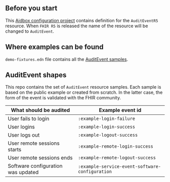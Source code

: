 ## Before you start

This [Aidbox configuration project](https://docs.aidbox.app/aidbox-configuration/aidbox-zen-lang-project) contains definition for the `AuditEventR5` resource. When `FHIR R5` is released the name of the resource will be changed to `AuditEvent`.

## Where examples can be found

`demo-fixtures.edn` file contains all the [AuditEvent samples](https://github.com/Aidbox/audit-log-viewer/blob/main/zrc/audit-log-viewer/demo-fixtures.edn).

## AuditEvent shapes

This repo contains the set of `AuditEvent` resource samples. Each sample is based on the public example or created from scratch. In the latter case, the form of the event is validated with the FHIR community.

| What should be audited             | Example event id                                |
| ---------------------------------- | ----------------------------------------------- |
| User fails to login                | `:example-login-failure`                        |
| User logins                        | `:example-login-success`                        |
| User logs out                      | `:example-logout-success`                       |
| User remote sessions starts        | `:example-remote-login-success`                 |
| User remote sessions ends          | `:example-remote-logout-success`                |
| Software configuration was updated | `:example-service-event-software-configuration` |
